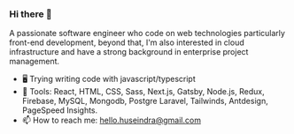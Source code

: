 ### Hi there 👋

A passionate software engineer who code on web technologies particularly front-end development, beyond that, I'm also interested in cloud infrastructure and have a strong background in enterprise project management.
 - 🖥 Trying writing code with javascript/typescript
 - 🔭 Tools: React, HTML, CSS, Sass, Next.js, Gatsby, Node.js, Redux, Firebase, MySQL, Mongodb, Postgre Laravel, Tailwinds, Antdesign, PageSpeed Insights.
 - 📫 How to reach me: hello.huseindra@gmail.com

<!-- On the other hand, I was former Community Lead at <a href="https://developers.google.com/community/gdsc" target="_blank"> Google DSC </a> -->


<!--
**huseindra/huseindra** is a ✨ _special_ ✨ repository because its `README.md` (this file) appears on your GitHub profile.

Here are some ideas to get you started:

- 🔭 I’m currently working on ...
- 🌱 I’m currently learning ...
- 👯 I’m looking to collaborate on ...
- 🤔 I’m looking for help with ...
- 💬 Ask me about ...
- 📫 How to reach me: ...
- 😄 Pronouns: ...
- ⚡ Fun fact: ...
-->
